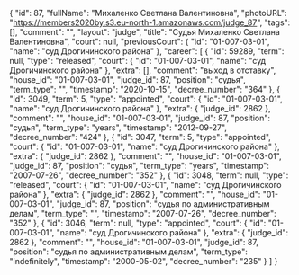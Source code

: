 {
    "id": 87,
    "fullName": "Михаленко Светлана Валентиновна",
    "photoURL": "https://members2020by.s3.eu-north-1.amazonaws.com/judge_87",
    "tags": [],
    "comment": "",
    "layout": "judge",
    "title": "Судья Михаленко Светлана Валентиновна",
    "court": null,
    "previousCourt": {
        "id": "01-007-03-01",
        "name": "суд Дрогичинского района"
    },
    "career": [
        {
            "id": 59289,
            "term": null,
            "type": "released",
            "court": {
                "id": "01-007-03-01",
                "name": "суд Дрогичинского района"
            },
            "extra": [],
            "comment": "выход в отставку",
            "house_id": "01-007-03-01",
            "judge_id": 87,
            "position": "судья",
            "term_type": "",
            "timestamp": "2020-10-15",
            "decree_number": "364"
        },
        {
            "id": 3049,
            "term": 5,
            "type": "appointed",
            "court": {
                "id": "01-007-03-01",
                "name": "суд Дрогичинского района"
            },
            "extra": {
                "judge_id": 2862
            },
            "comment": "",
            "house_id": "01-007-03-01",
            "judge_id": 87,
            "position": "судья",
            "term_type": "years",
            "timestamp": "2012-09-27",
            "decree_number": "424"
        },
        {
            "id": 3047,
            "term": 5,
            "type": "appointed",
            "court": {
                "id": "01-007-03-01",
                "name": "суд Дрогичинского района"
            },
            "extra": {
                "judge_id": 2862
            },
            "comment": "",
            "house_id": "01-007-03-01",
            "judge_id": 87,
            "position": "судья",
            "term_type": "years",
            "timestamp": "2007-07-26",
            "decree_number": "352"
        },
        {
            "id": 3048,
            "term": null,
            "type": "released",
            "court": {
                "id": "01-007-03-01",
                "name": "суд Дрогичинского района"
            },
            "extra": {
                "judge_id": 2862
            },
            "comment": "",
            "house_id": "01-007-03-01",
            "judge_id": 87,
            "position": "судья по административным делам",
            "term_type": "",
            "timestamp": "2007-07-26",
            "decree_number": "352"
        },
        {
            "id": 3046,
            "term": null,
            "type": "appointed",
            "court": {
                "id": "01-007-03-01",
                "name": "суд Дрогичинского района"
            },
            "extra": {
                "judge_id": 2862
            },
            "comment": "",
            "house_id": "01-007-03-01",
            "judge_id": 87,
            "position": "судья по административным делам",
            "term_type": "indefinitely",
            "timestamp": "2000-05-02",
            "decree_number": "235"
        }
    ]
}